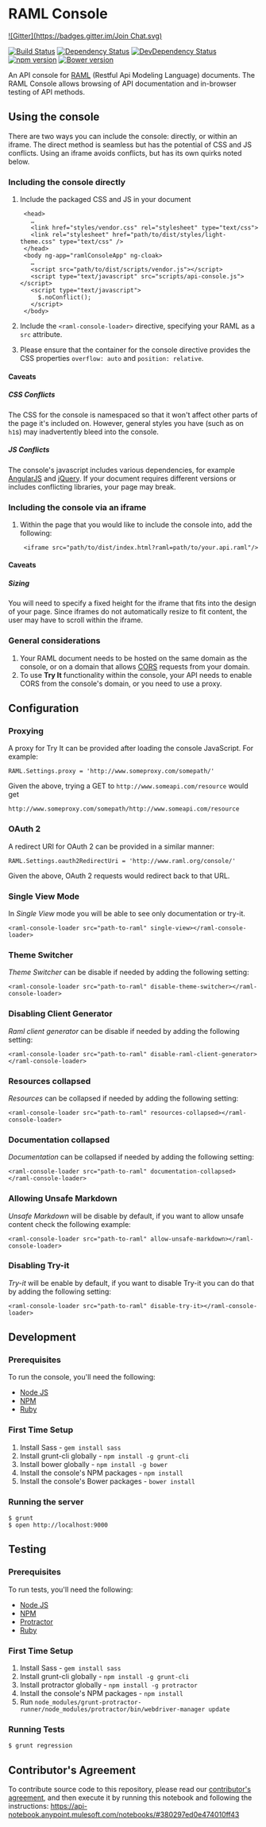 # RAML Console

[![Gitter](https://badges.gitter.im/Join Chat.svg)](https://gitter.im/mulesoft/api-console?utm_source=badge&utm_medium=badge&utm_campaign=pr-badge&utm_content=badge)

[![Build Status](https://travis-ci.org/mulesoft/api-console.png)](https://travis-ci.org/mulesoft/api-console) [![Dependency Status](https://david-dm.org/mulesoft/api-console.png)](https://david-dm.org/mulesoft/api-console#info=dependencies)
[![DevDependency Status](https://david-dm.org/mulesoft/api-console/dev-status.png)](https://david-dm.org/mulesoft/api-console#info=devDependencies) [![npm version](https://badge.fury.io/js/api-console.svg)](https://badge.fury.io/js/api-console) [![Bower version](https://badge.fury.io/bo/api-console.svg)](https://badge.fury.io/bo/api-console)

An API console for [RAML](http://raml.org) (Restful Api Modeling Language) documents. The RAML Console allows browsing of API documentation and in-browser testing of API methods.

## Using the console

There are two ways you can include the console: directly, or within an iframe. The direct method is seamless but has the potential of CSS and JS conflicts. Using an iframe avoids conflicts, but has its own quirks noted below.

### Including the console directly

1. Include the packaged CSS and JS in your document

        <head>
          …
          <link href="styles/vendor.css" rel="stylesheet" type="text/css">
          <link rel="stylesheet" href="path/to/dist/styles/light-theme.css" type="text/css" />
        </head>
        <body ng-app="ramlConsoleApp" ng-cloak>
          …
          <script src="path/to/dist/scripts/vendor.js"></script>
          <script type="text/javascript" src="scripts/api-console.js"></script>
          <script type="text/javascript">
            $.noConflict();
          </script>
        </body>

2. Include the `<raml-console-loader>` directive, specifying your RAML as a `src` attribute.
       <raml-console-loader src='path/to/your/api.raml'></raml-console-loader>

3. Please ensure that the container for the console directive provides the CSS properties `overflow: auto` and `position: relative`.

#### Caveats

##### CSS Conflicts

The CSS for the console is namespaced so that it won't affect other parts of the page it's included on. However, general styles you have (such as on `h1`s) may inadvertently bleed into the console.

##### JS Conflicts

The console's javascript includes various dependencies, for example [AngularJS](http://angularjs.org/) and [jQuery](http://jquery.com/). If your document requires different versions or includes conflicting libraries, your page may break.

### Including the console via an iframe

1. Within the page that you would like to include the console into, add the following:

        <iframe src="path/to/dist/index.html?raml=path/to/your.api.raml"/>

#### Caveats

##### Sizing

You will need to specify a fixed height for the iframe that fits into the design of your page. Since iframes do not automatically resize to fit content, the user may have to scroll within the iframe.

### General considerations

1. Your RAML document needs to be hosted on the same domain as the console, or on a domain that allows [CORS](http://en.wikipedia.org/wiki/Cross-origin_resource_sharing) requests from your domain.
2. To use **Try It** functionality within the console, your API needs to enable CORS from the console's domain, or you need to use a proxy.

## Configuration

### Proxying

A proxy for Try It can be provided after loading the console JavaScript. For example:

    RAML.Settings.proxy = 'http://www.someproxy.com/somepath/'

Given the above, trying a GET to `http://www.someapi.com/resource` would get

    http://www.someproxy.com/somepath/http://www.someapi.com/resource

### OAuth 2

A redirect URI for OAuth 2 can be provided in a similar manner:

    RAML.Settings.oauth2RedirectUri = 'http://www.raml.org/console/'

Given the above, OAuth 2 requests would redirect back to that URL.

### Single View Mode

In *Single View* mode you will be able to see only documentation or try-it.

    <raml-console-loader src="path-to-raml" single-view></raml-console-loader>

### Theme Switcher

*Theme Switcher* can be disable if needed by adding the following setting:

    <raml-console-loader src="path-to-raml" disable-theme-switcher></raml-console-loader>

### Disabling Client Generator

*Raml client generator* can be disable if needed by adding the following setting:

    <raml-console-loader src="path-to-raml" disable-raml-client-generator></raml-console-loader>

### Resources collapsed

*Resources* can be collapsed if needed by adding the following setting:

    <raml-console-loader src="path-to-raml" resources-collapsed></raml-console-loader>

### Documentation collapsed

*Documentation* can be collapsed if needed by adding the following setting:

    <raml-console-loader src="path-to-raml" documentation-collapsed></raml-console-loader>

### Allowing Unsafe Markdown

*Unsafe Markdown* will be disable by default, if you want to allow unsafe content check the following example:

    <raml-console-loader src="path-to-raml" allow-unsafe-markdown></raml-console-loader>    

### Disabling Try-it

*Try-it* will be enable by default, if you want to disable Try-it you can do that by adding the following setting:

    <raml-console-loader src="path-to-raml" disable-try-it></raml-console-loader>    

## Development

### Prerequisites

To run the console, you'll need the following:

* [Node JS](http://nodejs.org/)
* [NPM](https://npmjs.org/)
* [Ruby](https://www.ruby-lang.org)

### First Time Setup

1. Install Sass - `gem install sass`
1. Install grunt-cli globally - `npm install -g grunt-cli`
1. Install bower globally - `npm install -g bower`
1. Install the console's NPM packages - `npm install`
1. Install the console's Bower packages - `bower install`

### Running the server

    $ grunt
    $ open http://localhost:9000

## Testing

### Prerequisites

To run tests, you'll need the following:

* [Node JS](http://nodejs.org/)
* [NPM](https://npmjs.org/)
* [Protractor](http://angular.github.io/protractor)
* [Ruby](https://www.ruby-lang.org)

### First Time Setup

1. Install Sass - `gem install sass`
1. Install grunt-cli globally - `npm install -g grunt-cli`
1. Install protractor globally - `npm install -g protractor`
1. Install the console's NPM packages - `npm install`
1. Run  `node_modules/grunt-protractor-runner/node_modules/protractor/bin/webdriver-manager update`

### Running Tests

    $ grunt regression

## Contributor's Agreement

To contribute source code to this repository, please read our [contributor's agreement](http://www.mulesoft.org/legal/contributor-agreement.html), and then execute it by running this notebook and following the instructions: https://api-notebook.anypoint.mulesoft.com/notebooks/#380297ed0e474010ff43
